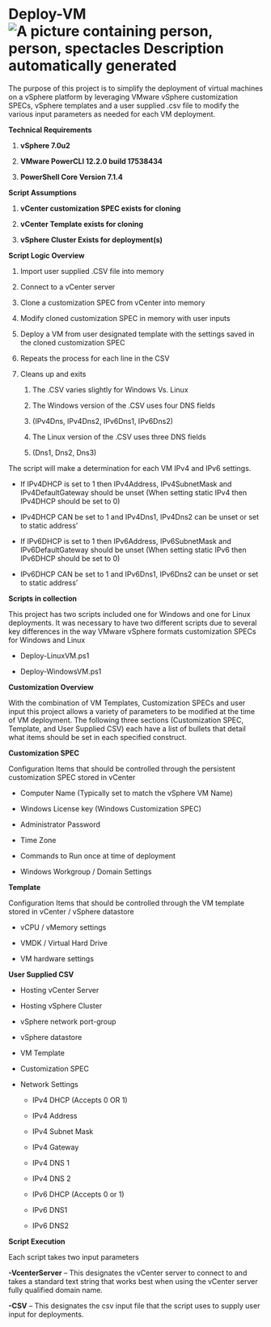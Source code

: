 # Deploy-VM![A picture containing person, person, spectacles Description automatically generated](media/d6b4bfd5a90e26a1b4a0fed0aa71a276.jpeg)

The purpose of this project is to simplify the deployment of virtual machines on
a vSphere platform by leveraging VMware vSphere customization SPECs, vSphere
templates and a user supplied .csv file to modify the various input parameters
as needed for each VM deployment.

**Technical Requirements**

1.  **vSphere 7.0u2**

2.  **VMware PowerCLI 12.2.0 build 17538434**

3.  **PowerShell Core Version 7.1.4**

**Script Assumptions**

1.  **vCenter customization SPEC exists for cloning**

2.  **vCenter Template exists for cloning**

3.  **vSphere Cluster Exists for deployment(s)**

**Script Logic Overview**

1.  Import user supplied .CSV file into memory

2.  Connect to a vCenter server

3.  Clone a customization SPEC from vCenter into memory

4.  Modify cloned customization SPEC in memory with user inputs

5.  Deploy a VM from user designated template with the settings saved in the
    cloned customization SPEC

6.  Repeats the process for each line in the CSV

7.  Cleans up and exits

    1.  The .CSV varies slightly for Windows Vs. Linux

    2.  The Windows version of the .CSV uses four DNS fields

    3.  (IPv4Dns, IPv4Dns2, IPv6Dns1, IPv6Dns2)

    4.  The Linux version of the .CSV uses three DNS fields

    5.  (Dns1, Dns2, Dns3)

The script will make a determination for each VM IPv4 and IPv6 settings.

-   If IPv4DHCP is set to 1 then IPv4Address, IPv4SubnetMask and
    IPv4DefaultGateway should be unset (When setting static IPv4 then IPv4DHCP
    should be set to 0)

-   IPv4DHCP CAN be set to 1 and IPv4Dns1, IPv4Dns2 can be unset or set to
    static address’

-   If IPv6DHCP is set to 1 then IPv6Address, IPv6SubnetMask and
    IPv6DefaultGateway should be unset (When setting static IPv6 then IPv6DHCP
    should be set to 0)

-   IPv6DHCP CAN be set to 1 and IPv6Dns1, IPv6Dns2 can be unset or set to
    static address’

**Scripts in collection**

This project has two scripts included one for Windows and one for Linux
deployments. It was necessary to have two different scripts due to several key
differences in the way VMware vSphere formats customization SPECs for Windows
and Linux

-   Deploy-LinuxVM.ps1

-   Deploy-WindowsVM.ps1

**Customization Overview**

With the combination of VM Templates, Customization SPECs and user input this
project allows a variety of parameters to be modified at the time of VM
deployment. The following three sections (Customization SPEC, Template, and User
Supplied CSV) each have a list of bullets that detail what items should be set
in each specified construct.

**Customization SPEC**

Configuration Items that should be controlled through the persistent
customization SPEC stored in vCenter

-   Computer Name (Typically set to match the vSphere VM Name)

-   Windows License key (Windows Customization SPEC)

-   Administrator Password

-   Time Zone

-   Commands to Run once at time of deployment

-   Windows Workgroup / Domain Settings

**Template**

Configuration Items that should be controlled through the VM template stored in
vCenter / vSphere datastore

-   vCPU / vMemory settings

-   VMDK / Virtual Hard Drive

-   VM hardware settings

**User Supplied CSV**

-   Hosting vCenter Server

-   Hosting vSphere Cluster

-   vSphere network port-group

-   vSphere datastore

-   VM Template

-   Customization SPEC

-   Network Settings

    -   IPv4 DHCP (Accepts 0 OR 1)

    -   IPv4 Address

    -   IPv4 Subnet Mask

    -   IPv4 Gateway

    -   IPv4 DNS 1

    -   IPv4 DNS 2

    -   IPv6 DHCP (Accepts 0 or 1)

    -   IPv6 DNS1

    -   IPv6 DNS2

**Script Execution**

Each script takes two input parameters

**-VcenterServer** – This designates the vCenter server to connect to and takes
a standard text string that works best when using the vCenter server fully
qualified domain name.

**-CSV** – This designates the csv input file that the script uses to supply
user input for deployments.
